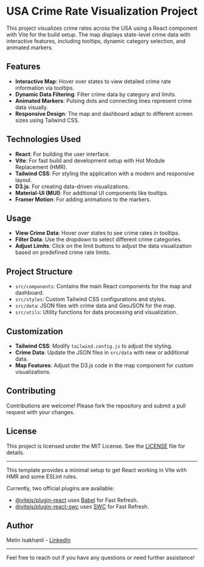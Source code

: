 # USA Crime Rate Visualization Project

This project visualizes crime rates across the USA using a React component with Vite for the build setup. The map displays state-level crime data with interactive features, including tooltips, dynamic category selection, and animated markers.

## Features

- **Interactive Map**: Hover over states to view detailed crime rate information via tooltips.
- **Dynamic Data Filtering**: Filter crime data by category and limits.
- **Animated Markers**: Pulsing dots and connecting lines represent crime data visually.
- **Responsive Design**: The map and dashboard adapt to different screen sizes using Tailwind CSS.

## Technologies Used

- **React**: For building the user interface.
- **Vite**: For fast build and development setup with Hot Module Replacement (HMR).
- **Tailwind CSS**: For styling the application with a modern and responsive layout.
- **D3.js**: For creating data-driven visualizations.
- **Material-UI (MUI)**: For additional UI components like tooltips.
- **Framer Motion**: For adding animations to the markers.

## Usage

- **View Crime Data**: Hover over states to see crime rates in tooltips.
- **Filter Data**: Use the dropdown to select different crime categories.
- **Adjust Limits**: Click on the limit buttons to adjust the data visualization based on predefined crime rate limits.

## Project Structure

- `src/components`: Contains the main React components for the map and dashboard.
- `src/styles`: Custom Tailwind CSS configurations and styles.
- `src/data`: JSON files with crime data and GeoJSON for the map.
- `src/utils`: Utility functions for data processing and visualization.

## Customization

- **Tailwind CSS**: Modify `tailwind.config.js` to adjust the styling.
- **Crime Data**: Update the JSON files in `src/data` with new or additional data.
- **Map Features**: Adjust the D3.js code in the map component for custom visualizations.

## Contributing

Contributions are welcome! Please fork the repository and submit a pull request with your changes.

## License

This project is licensed under the MIT License. See the [LICENSE](LICENSE) file for details.

---

This template provides a minimal setup to get React working in Vite with HMR and some ESLint rules.

Currently, two official plugins are available:

- [@vitejs/plugin-react](https://github.com/vitejs/vite-plugin-react/blob/main/packages/plugin-react/README.md) uses [Babel](https://babeljs.io/) for Fast Refresh.
- [@vitejs/plugin-react-swc](https://github.com/vitejs/vite-plugin-react-swc) uses [SWC](https://swc.rs/) for Fast Refresh.

## Author

Metin Isakhanli - [LinkedIn](https://www.linkedin.com/in/metin-isakhanli-217374266/)

---

Feel free to reach out if you have any questions or need further assistance!

